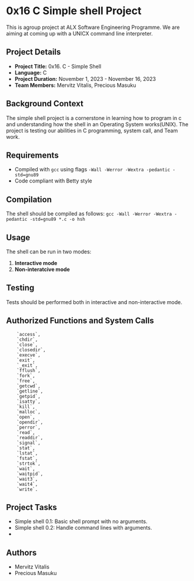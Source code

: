 # 0x16 C Simple shell Project
This is agroup project at ALX Software Engineering Programme. We are  aiming at coming up with a UNICX command line interpreter.

## Project Details
- **Project Title:** 0x16. C - Simple Shell
- **Language:** C
- **Project Duration:** November 1, 2023 - November 16, 2023
- **Team Members:** Mervitz Vitalis, Precious Masuku

## Background Context
The simple shell project is a cornerstone in learning how to program in c and understanding how the shell in an Operating System works(UNIX).
The project is testing our abilities in C programming, system call, and Team work.

## Requirements
- Compiled with `gcc` using flags `-Wall -Werror -Wextra -pedantic -std=gnu89`
- Code compliant with Betty style

## Compilation
The shell should be compiled as follows:
 `gcc -Wall -Werror -Wextra -pedantic -std=gnu89 *.c -o hsh`



## Usage
The shell can be run in two modes:
1. **Interactive mode**
2. **Non-interatcive mode**


## Testing
Tests should be performed both in interactive and non-interactive mode.

## Authorized Functions and System Calls
        `access`, 
        `chdir`,
        `close`, 
        `closedir`,
        `execve`,
        `exit`,
        `_exit`,
        `fflush`,
        `fork`,
        `free`,
        `getcwd`,
        `getline`,
        `getpid`,
        `isatty`,
        `kill`,
        `malloc`,
        `open`,
        `opendir`,
        `perror`,
        `read`,
        `readdir`,
        `signal`,
        `stat`,
        `lstat`,
        `fstat`,
        `strtok`,
        `wait`,
        `waitpid`,
        `wait3`,
        `wait4`,
        `write`.

## Project Tasks
- Simple shell 0.1: Basic shell prompt with no arguments.
- Simple shell 0.2: Handle command lines with arguments.
-

## Authors
- Mervitz Vitalis
- Precious Masuku

